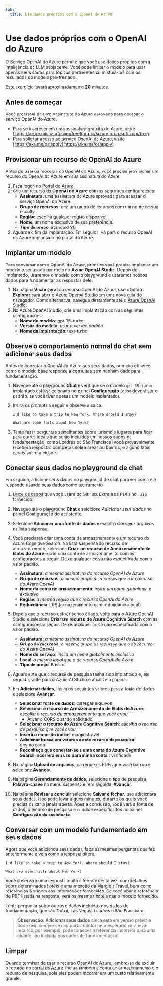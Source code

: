 ```yaml
---
lab:
  title: Use dados próprios com o OpenAI do Azure
---
```


# Use dados próprios com o OpenAI do Azure

O Serviço OpenAI do Azure permite que você use dados próprios com a inteligência do LLM subjacente. Você pode limitar o modelo para usar apenas seus dados para tópicos pertinentes ou misturá-los com os resultados do modelo pré-treinado.

Este exercício levará aproximadamente **20** minutos.

## Antes de começar

Você precisará de uma assinatura do Azure aprovada para acessar o serviço OpenAI do Azure. 

- Para se inscrever em uma assinatura gratuita do Azure, visite [https://azure.microsoft.com/free](https://azure.microsoft.com/free).
- Para solicitar acesso ao serviço OpenAI do Azure, visite [https://aka.ms/oaiapply](https://aka.ms/oaiapply).

## Provisionar um recurso de OpenAI do Azure

Antes de usar os modelos do OpenAI do Azure, você precisa provisionar um recurso do OpenAI do Azure em sua assinatura do Azure.

1. Faça logon no [Portal do Azure](https://portal.azure.com?azure-portal=true).
2. Crie um recurso do **OpenAI do Azure** com as seguintes configurações:
    - **Assinatura**: uma assinatura do Azure aprovada para acessar o serviço OpenAI do Azure.
    - **Grupo de recursos**: crie um grupo de recursos com um nome de sua escolha.
    - **Região**: escolha qualquer região disponível.
    - **Nome**: um nome exclusivo de sua preferência.
    - **Tipo de preço**: Standard S0
3. Aguarde o fim da implantação. Em seguida, vá para o recurso OpenAI do Azure implantado no portal do Azure.

## Implantar um modelo

Para conversar com o OpenAI do Azure, primeiro você precisa implantar um modelo a ser usado por meio do **Azure OpenAI Studio**. Depois de implantado, usaremos o modelo com o playground e usaremos nossos dados para fundamentar as respostas dele.

1. Na página **Visão geral** do recurso OpenAI do Azure, use o botão **Explorar** para abrir o Azure OpenAI Studio em uma nova guia do navegador. Como alternativa, navegue diretamente até o [Azure OpenAI Studio](https://oai.azure.com/?azure-portal=true).
2. No Azure OpenAI Studio, crie uma implantação com as seguintes configurações:
    - **Nome do modelo**: gpt-35-turbo
    - **Versão do modelo**: *usar a versão padrão*
    - **Nome da implantação**: text-turbo

## Observe o comportamento normal do chat sem adicionar seus dados

Antes de conectar o OpenAI do Azure aos seus dados, primeiro observe como o modelo base responde a consultas sem nenhum dado para fundamentação.

1. Navegue até o playground **Chat** e verifique se o modelo `gpt-35-turbo` implantado está selecionado no painel **Configuração** (esse deverá ser o padrão, se você tiver apenas um modelo implantado).
1. Insira os prompts a seguir e observe a saída.

    ```code
    I'd like to take a trip to New York. Where should I stay?
    ```

    ```code
    What are some facts about New York?
    ```

1. Tente fazer perguntas semelhantes sobre turismo e lugares para ficar para outros locais que serão incluídos em nossos dados de fundamentação, como Londres ou São Francisco. Você provavelmente receberá respostas completas sobre áreas ou bairros, e alguns fatos gerais sobre a cidade.

## Conectar seus dados no playground de chat

Em seguida, adicione seus dados no playground de chat para ver como ele responde usando seus dados como aterramento

1. [Baixe os dados](https://aka.ms/own-data-brochures) que você usará do GitHub. Extraia os PDFs no `.zip` fornecido.
1. Navegue até o playground **Chat** e selecione *Adicionar seus dados* no painel Configuração do assistente.
1. Selecione **Adicionar uma fonte de dados** e escolha *Carregar arquivos* na lista suspensa.
1. Você precisará criar uma conta de armazenamento e um recurso do Azure Cognitive Search. Na lista suspensa do recurso de armazenamento, selecione **Criar um recurso de Armazenamento de Blobs do Azure** e crie uma conta de armazenamento com as configurações a seguir. Deixe qualquer coisa não especificada com o valor padrão.

    - **Assinatura**: *a mesma assinatura do recurso OpenAI do Azure*
    - **Grupo de recursos**: *o mesmo grupo de recursos que o do recurso do Azure OpenAI*
    - **Nome da conta de armazenamento**: *insira um nome globalmente exclusivo*
    - **Região**: *a mesma região que o recurso OpenAI do Azure*
    - **Redundância**: LRS (armazenamento com redundância local)

1. Depois que o recurso estiver sendo criado, volte para o Azure OpenAI Studio e selecione **Criar um recurso de Azure Cognitive Search** com as configurações a seguir. Deixe qualquer coisa não especificada com o valor padrão.

    - **Assinatura**: *a mesma assinatura do recurso OpenAI do Azure*
    - **Grupo de recursos**: *o mesmo grupo de recursos que o do recurso do Azure OpenAI*
    - **Nome do serviço**: *insira um nome globalmente exclusivo*
    - **Local**: *o mesmo local que o do recurso OpenAI do Azure*
    - **Tipo de preço**: Básico

1. Aguarde até que o recurso de pesquisa tenha sido implantado e, em seguida, volte para o Azure AI Studio e atualize a página.
1. Em **Adicionar dados**, insira os seguintes valores para a fonte de dados e selecione **Avançar**.

    - **Selecionar fonte de dados**: carregar arquivos
    - **Selecionar o recurso de Armazenamento de Blobs do Azure**: *escolha o recurso de armazenamento que você criou*
        - Ativar o CORS quando solicitado
    - **Selecionar o recurso do Azure Cognitive Search**: *escolha o recurso de pesquisa que você criou*
    - **Inserir o nome do índice**: margiestravel
    - **Adicionar busca em vetores a este recurso de pesquisa**: desmarcado
    - **Reconheço que conectar-se a uma conta do Azure Cognitive Search incorrerá em uso para minha conta** : verificado

1. Na página **Upload de arquivos**, carregue os PDFs que você baixou e selecione **Avançar**.
1. Na página **Gerenciamento de dados**, selecione o tipo de pesquisa **Palavra-chave** no menu suspenso e, em seguida, **Avançar**.
1. Na página **Revisar e concluir** selecione **Salvar e fechar**, que adicionará seus dados. Isso pode levar alguns minutos, durante os quais você precisa deixar a janela aberta. Após a conclusão, você verá a fonte de dados, o recurso de pesquisa e o índice especificados no painel **Configuração do assistente**.

## Conversar com um modelo fundamentado em seus dados

Agora que você adicionou seus dados, faça as mesmas perguntas que fez anteriormente e veja como a resposta difere.

```code
I'd like to take a trip to New York. Where should I stay?
```

```code
What are some facts about New York?
```

Você observará uma resposta muito diferente desta vez, com detalhes sobre determinados hotéis e uma menção da Margie's Travel, bem como referências à origem das informações fornecidas. Se você abrir a referência de PDF listada na resposta, verá os mesmos hotéis que o modelo fornecido.

Tente perguntar sobre outras cidades incluídas nos dados de fundamentação, que são Dubai, Las Vegas, Londres e São Francisco.

> **Observação**: **Adicionar seus dados** ainda está em versão prévia e pode nem sempre se comportar conforme o esperado para esse recurso, por exemplo, pode fornecer a referência incorreta para uma cidade não incluída nos dados de fundamentação.

## Limpar

Quando terminar de usar o recurso OpenAI do Azure, lembre-se de excluir o recurso no [portal do Azure](https://portal.azure.com/?azure-portal=true). Inclua também a conta de armazenamento e o recurso de pesquisa, pois eles podem incorrer em um custo relativamente grande.

